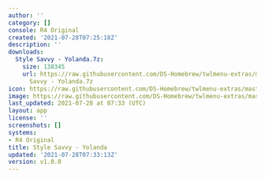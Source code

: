 ```yaml
---
author: ''
category: []
console: R4 Original
created: '2021-07-28T07:25:18Z'
description: ''
downloads:
  Style Savvy - Yolanda.7z:
    size: 138345
    url: https://raw.githubusercontent.com/DS-Homebrew/twlmenu-extras/master/_nds/TWiLightMenu/r4menu/themes/Style
      Savvy - Yolanda.7z
icon: https://raw.githubusercontent.com/DS-Homebrew/twlmenu-extras/master/unistore/icons/r4.png
image: https://raw.githubusercontent.com/DS-Homebrew/twlmenu-extras/master/unistore/icons/r4.png
last_updated: 2021-07-28 at 07:33 (UTC)
layout: app
license: ''
screenshots: []
systems:
- R4 Original
title: Style Savvy - Yolanda
updated: '2021-07-28T07:33:13Z'
version: v1.0.0
---
```

